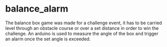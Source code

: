 # balance_alarm
The balance box game was made for a challenge event, it has to be carried level through an obstacle course or over a set distance in order to win the challenge.  An arduino is used to measure the angle of the box and trigger an alarm once the set angle is exceeded.
